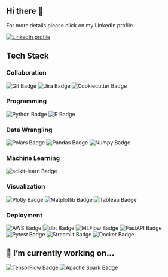 ## Hi there 👋

For more details please click on my LinkedIn profile.
<div>
  <a href="https://www.linkedin.com/in/nckmavromatis/"><img alt="LinkedIn profile" src="https://img.shields.io/badge/LinkedIn-0A66C2?logo=linkedin&logoColor=fff&style=flat"></a>
</div>

<!--
roadmaps.sh progress

Also, follow my progress

<a href="https://roadmap.sh"><img src="https://roadmap.sh/card/wide/66f2dc03c45e253cb013b4bd?variant=light&roadmaps=ai-data-scientist%2Cmlops" alt="roadmap.sh"/></a>
 -->

## Tech Stack
### Collaboration
![Git Badge](https://img.shields.io/badge/Git-F05032?logo=git&logoColor=fff&style=flat)
![Jira Badge](https://img.shields.io/badge/Jira-0052CC?logo=jira&logoColor=fff&style=flat)
![Cookiecutter Badge](https://img.shields.io/badge/Cookiecutter-D4AA00?logo=cookiecutter&logoColor=fff&style=flat)

### Programming 
![Python Badge](https://img.shields.io/badge/Python-3776AB?logo=python&logoColor=fff&style=flat)
![R Badge](https://img.shields.io/badge/R-276DC3?logo=r&logoColor=fff&style=flat)

### Data Wrangling
![Polars Badge](https://img.shields.io/badge/Polars-CD792C?logo=polars&logoColor=fff&style=flat)
![Pandas Badge](https://img.shields.io/badge/pandas-150458?logo=pandas&logoColor=fff&style=flat)
![Numpy Badge](https://img.shields.io/badge/NumPy-013243?logo=numpy&logoColor=fff&style=flat)
  
### Machine Learning
![scikit-learn Badge](https://img.shields.io/badge/scikit--learn-F7931E?logo=scikitlearn&logoColor=fff&style=flat)

### Visualization
![Plotly Badge](https://img.shields.io/badge/Plotly-3F4F75?logo=plotly&logoColor=fff&style=flat)
![Matplotlib Badge](https://img.shields.io/badge/Matplotlib-%23ffffff.svg?style=style-flat&logo=Matplotlib&logoColor=black)
![Tableau Badge](https://img.shields.io/badge/Tableau-E97627?logo=tableau&logoColor=fff&style=flat)

### Deployment
![AWS Badge](https://img.shields.io/badge/Amazon%20Web%20Services-232F3E?logo=amazonwebservices&logoColor=fff&style=flat)
![dbt Badge](https://img.shields.io/badge/dbt-FF694B?logo=dbt&logoColor=fff&style=flat)
![MLFlow Badge](https://img.shields.io/badge/MLflow-0194E2?logo=mlflow&logoColor=fff&style=flat)
![FastAPI Badge](https://img.shields.io/badge/FastAPI-009688?logo=fastapi&logoColor=fff&style=flat)
![Pytest Badge](https://img.shields.io/badge/Pytest-0A9EDC?logo=pytest&logoColor=fff&style=flat)
![Streamlit Badge](https://img.shields.io/badge/Streamlit-FF4B4B?logo=streamlit&logoColor=fff&style=flat)
![Docker Badge](https://img.shields.io/badge/Docker-2496ED?logo=docker&logoColor=fff&style=flat)

## 🌱 I’m currently working on...

![TensorFlow Badge](https://img.shields.io/badge/TensorFlow-FF6F00?logo=tensorflow&logoColor=fff&style=flat)
![Apache Spark Badge](https://img.shields.io/badge/Apache%20Spark-E25A1C?logo=apachespark&logoColor=fff&style=flat)

<!--
**nikolaos-mavromatis/nikolaos-mavromatis** is a ✨ _special_ ✨ repository because its `README.md` (this file) appears on your GitHub profile.

Here are some ideas to get you started:

- 🔭 I’m currently working on ...
- 🌱 I’m currently learning...
- 👯 I’m looking to collaborate on ...
- 🤔 I’m looking for help with ...
- 💬 Ask me about ...
- 📫 How to reach me: ...
- 😄 Pronouns: ...
- ⚡ Fun fact: ...
-->
